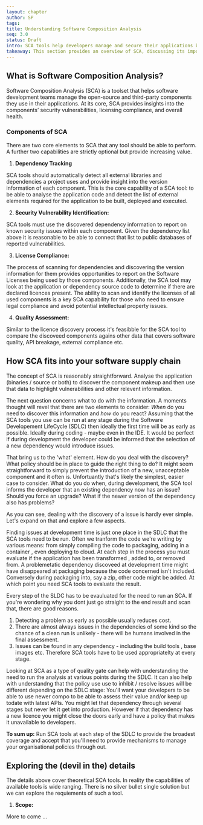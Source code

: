 ```yaml
---
layout: chapter
author: SP
tags:
title: Understanding Software Composition Analysis  
seq: 3.0
status: Draft
intro: SCA tools help developers manage and secure their applications by analyzing the components and libraries they integrate into their software. 
takeaway: This section provides an overview of SCA, discussing its importance, the different levels of analysis available, and the specific problems it helps identify and resolve. By understanding and implementing SCA correctly, developers can enhance their projects' security, compliance, and maintainability.
---
```


## What is Software Composition Analysis?
  
Software Composition Analysis (SCA) is a toolset that helps software development teams manage the open-source and third-party components they use in their applications. At its core, SCA provides insights into the components’ security vulnerabilities, licensing compliance, and overall health.

### Components of SCA

There are two core elements to SCA  that any tool should be able to perform. A further two capabilities are strictly optional but provide increasing value. 

 1)  **Dependency Tracking**

SCA tools should automatically detect all external libraries and dependencies a project uses and provide insight into the version information of each component. This is the core capability of a SCA tool: to be able to analyse the application code and detect the list of external elements required for the application to be built, deployed and executed.  

2)  **Security Vulnerability Identification:**

SCA tools must use the discovered dependency information to report on known security issues within each component. Given the dependency list above it is reasonable to be able to connect that list to public databases of reported vulnerabilities.  

3)  **License Compliance:**

The process of scanning for dependencies and discovering the version information for them provides opportunities to report on the Software Licenses being used by those components. Additionally, the SCA tool may look at the application or dependency source code to determine if there are declared licences present. The ability to scan and identify the licenses of all used components is a key SCA capability for those who need to ensure legal compliance and avoid potential intellectual property issues.

4) **Quality Assessment:**

Similar to the licence discovery process it's feasibble for the SCA tool to compare the discoveed components agains other data that covers software quality, API breakage, external compliance etc.

## How SCA fits into your software supply chain

The concept of SCA is reasonably straightforward.  Analyse the application (binaries / source or both) to discover the component makeup and then use that data to highlight vulnerabilities and other relevent information.

The next question concerns what to do with the information.  A moments thought will revel that there are two elements to consider: <i>When</i> do you need to discover this information and <i>how</i> do you react?
Assuming that the SCA tools you use can be run at any stage during the Software Developement LifeCycle (SDLC) then ideally the first time will be as early as possible. Ideally during coding - maybe even in the IDE. It would be perfect if during development the developer could be informed that
the selection of a new dependency would introduce issues.

That bring us to the 'what' element. How do you deal with the discovery? What policy should be in place to guide the right thing to do? It might seem straightforward to simply prevent the introduction of a new, unacceptable component and it often is. Unfortuantly that's likely the simplest, easier case to consider.
What do you do when, during development, the SCA tool informs the developer that an existing dependency now has an issue? Should you force an upgrade?  What if the newer version of the dependency also has problems?

As you can see, dealing with the discovery of a issue is hardly ever simple. Let's expand on that and explore a few aspects.

Finding issues at development time is just one place in the SDLC that the SCA tools need to be run. Often we tranform the code we're writing by various means: from simply compiling the code to packaging, adding in a container , even deploying to cloud. At each step in the process you must evaluate if the application has been transformed , added to, or removed from. A problemetatic dependency discoveed at development time might have disappeared at packaging because the code concerned isn't included.
Conversely during packaging into, say a zip, other code might be added. At which point you need SCA tools to evaluate the result.

Every step of the SLDC has to be evauluated for the need to run an SCA. If you're wondering why you dont just go straight to the end result and scan that, there are good reasons.

1. Detecting a problem as early as possible usually reduces cost.
2. There are almost always issues in the dependencies of some kind so the chance of a clean run is unlikely - there will be humans involved in the final assessment.
3. Issues can be found in any dependency - including the build tools , base images etc. Therefore SCA tools have to be used appropriatelty at every stage.

Looking at SCA as a type of quality gate can help with understanding the need to run the analysis at various points during the SDLC. It can also help with understandng that the policy use use to inhibit / resolve issues will be different depending on the SDLC stage: You'll want your developers to be able to use newer compo
to be able to assess their value and/or keep up todate with latest APIs. You might let that dependency through several stages but never let it get into production. However if that dependency has a new licence you might close the doors early and have a policy that makes it unavailable to developers.

**To sum up:**  Run SCA tools at each step of the SDLC to provide the broadest coverage and accept that you'll need to provide mechanisms to manage your organisational policies through out.


## Exploring the (devil in the) details

The details above cover theoretical SCA tools.  In reality the capabilities of available tools is wide ranging.
There is no silver bullet single solution but we can explore the requiements of such a tool.

1. **Scope:**

More to come ...

